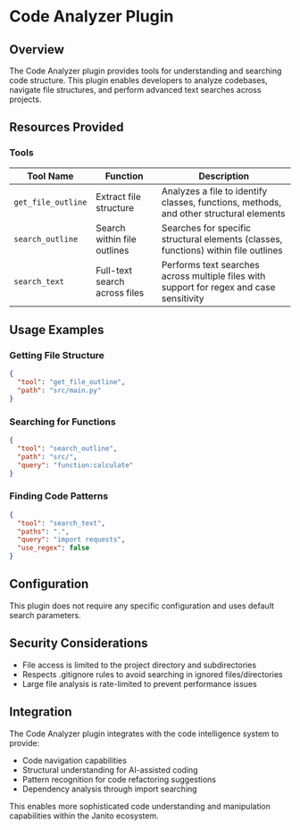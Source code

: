 # Code Analyzer Plugin

## Overview

The Code Analyzer plugin provides tools for understanding and searching code structure. This plugin enables developers to analyze codebases, navigate file structures, and perform advanced text searches across projects.

## Resources Provided

### Tools

| Tool Name | Function | Description |
|-----------|----------|-------------|
| `get_file_outline` | Extract file structure | Analyzes a file to identify classes, functions, methods, and other structural elements |
| `search_outline` | Search within file outlines | Searches for specific structural elements (classes, functions) within file outlines |
| `search_text` | Full-text search across files | Performs text searches across multiple files with support for regex and case sensitivity |

## Usage Examples

### Getting File Structure
```json
{
  "tool": "get_file_outline",
  "path": "src/main.py"
}
```

### Searching for Functions
```json
{
  "tool": "search_outline",
  "path": "src/",
  "query": "function:calculate"
}
```

### Finding Code Patterns
```json
{
  "tool": "search_text",
  "paths": ".",
  "query": "import requests",
  "use_regex": false
}
```

## Configuration

This plugin does not require any specific configuration and uses default search parameters.

## Security Considerations

- File access is limited to the project directory and subdirectories
- Respects .gitignore rules to avoid searching in ignored files/directories
- Large file analysis is rate-limited to prevent performance issues

## Integration

The Code Analyzer plugin integrates with the code intelligence system to provide:

- Code navigation capabilities
- Structural understanding for AI-assisted coding
- Pattern recognition for code refactoring suggestions
- Dependency analysis through import searching

This enables more sophisticated code understanding and manipulation capabilities within the Janito ecosystem.